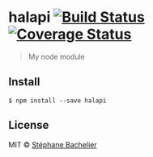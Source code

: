 # halapi [![Build Status](https://travis-ci.org/stephanebachelier/halapi.svg?branch=master)](https://travis-ci.org/stephanebachelier/halapi) [![Coverage Status](https://coveralls.io/repos/stephanebachelier/halapi/badge.svg?branch=master&service=github)](https://coveralls.io/github/stephanebachelier/halapi?branch=master)

> My node module


## Install

```
$ npm install --save halapi
```

## License

MIT © [Stéphane Bachelier](https://github.com/stephanebachelier)
